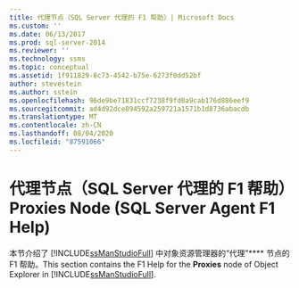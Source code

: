 ```yaml
---
title: 代理节点（SQL Server 代理的 F1 帮助）| Microsoft Docs
ms.custom: ''
ms.date: 06/13/2017
ms.prod: sql-server-2014
ms.reviewer: ''
ms.technology: ssms
ms.topic: conceptual
ms.assetid: 1f911829-8c73-4542-b75e-6273f0dd52bf
author: stevestein
ms.author: sstein
ms.openlocfilehash: 96de9be71831ccf7238f9fd0a9cab176d886eef9
ms.sourcegitcommit: ad4d92dce894592a259721a1571b1d8736abacdb
ms.translationtype: MT
ms.contentlocale: zh-CN
ms.lasthandoff: 08/04/2020
ms.locfileid: "87591066"
---
```

# <a name="proxies-node-sql-server-agent-f1-help"></a><span data-ttu-id="2884d-102">代理节点（SQL Server 代理的 F1 帮助）</span><span class="sxs-lookup"><span data-stu-id="2884d-102">Proxies Node (SQL Server Agent F1 Help)</span></span>
  <span data-ttu-id="2884d-103">本节介绍了 [!INCLUDE[ssManStudioFull](../../includes/ssmanstudiofull-md.md)] 中对象资源管理器的“代理”\*\*\*\* 节点的 F1 帮助。</span><span class="sxs-lookup"><span data-stu-id="2884d-103">This section contains the F1 Help for the **Proxies** node of Object Explorer in [!INCLUDE[ssManStudioFull](../../includes/ssmanstudiofull-md.md)].</span></span>  
  
  
